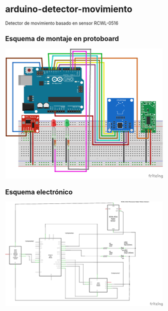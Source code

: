 # arduino-detector-movimiento
Detector de movimiento basado en sensor RCWL-0516

## Esquema de montaje en protoboard
![Imagen del esquema de montaje en la protoboard.](alarma-rcwl516-v2_bb.png)

## Esquema electrónico
![Imagen del esquema electrónico.](alarma-rcwl516-v2_esquema.png)
